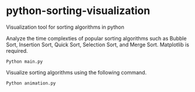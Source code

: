 # python-sorting-visualization
Visualization tool for sorting algorithms in python

Analyze the time complexties of popular sorting algorithms such as Bubble Sort, Insertion Sort, Quick Sort, Selection Sort, and Merge Sort. Matplotlib is required.
```
Python main.py
```

Visualize sorting algorithms using the following command.
```
Python animation.py
```